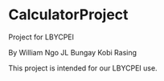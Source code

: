 # CalculatorProject
Project for LBYCPEI

By
William Ngo
JL Bungay
Kobi Rasing

This project is intended for our LBYCPEI use.
